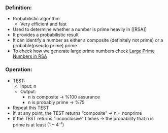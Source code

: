 ### Definition:
- Probabilistic algorithm 
	- Very efficient and fast
- Used to determine whether a number is prime heavily in [[RSA]]
- It provides a probabilistic result
- It can identify a number as either a composite (definitely not prime) or a probable(pseudo prime) prime.
- To check how we generate large prime numbers check [Large Prime Numbers in RSA](https://www.geeksforgeeks.org/how-to-generate-large-prime-numbers-for-rsa-algorithm/)
### Operation:
- TEST:
	- Input: n
	- Output:
		- n is composite -> %100 assurance
		- n is probably prime -> %75
- Repeat this TEST
- If, at any point, the TEST returns “composite” -> n = nonprime
- If the TEST returns “inconclusive” t times ->  the probability that n is prime is at least $(1-4^{-t})$
